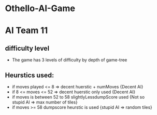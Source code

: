 # Othello-AI-Game
# AI Team 11

## difficulty level
* The game has 3 levels of difficulty by depth of game-tree

## Heurstics used:
* if moves played <= 8 => decent huerstic + numMoves {Decent AI}
* if  8 <= moves <= 52 => decent huerstic only used {Decent AI}
* if moves is between 52 to 58 slightlyLessdumpScore used {Not so stupid AI => max number of tiles}
* if moves >= 58 dumpscore heurstic is used {stupid AI => random tiles}
